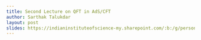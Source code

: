```yaml
---
title: Second Lecture on QFT in AdS/CFT
author: Sarthak Talukdar
layout: post
slides: https://indianinstituteofscience-my.sharepoint.com/:b:/g/personal/nikshaychugh_iisc_ac_in/ESsK14f92uRItCiMDIWTefwBXvd0H2wJ7gtL3ttmBT6iAw
---
```


<!--more-->

